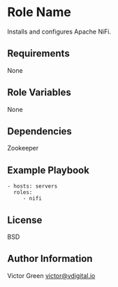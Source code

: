 Role Name
=========

Installs and configures Apache NiFi.

Requirements
------------

None

Role Variables
--------------

None

Dependencies
------------

Zookeeper

Example Playbook
----------------

    - hosts: servers
      roles:
         - nifi

License
-------

BSD

Author Information
------------------

Victor Green
victor@vdigital.io
